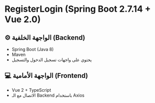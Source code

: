 # RegisterLogin (Spring Boot 2.7.14 + Vue 2.0)

## ⚙️ الواجهة الخلفية (Backend)
- Spring Boot (Java 8)
- Maven
- يحتوي على واجهات تسجيل الدخول والتسجيل

## 💻 الواجهة الأمامية (Frontend)
- Vue 2 + TypeScript
- الاتصال مع الـ Backend باستخدام Axios

